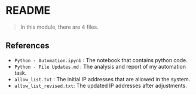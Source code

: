# README
> In this module, there are 4 files. 
 
## References

* `Python - Automation.ipynb` : The notebook that contains python code.
* `Python - File Updates.md` : The analysis and report of my automation task.
* `allow_list.txt` : The initial IP addresses that are allowed in the system.
* `allow_list_revised.txt`: The updated IP addresses after adjustments. 
